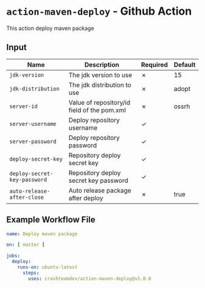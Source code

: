 # `action-maven-deploy` - **Github Action**

This action deploy maven package

## Input

| Name                         | Description                                 | Required | Default |
|------------------------------|---------------------------------------------|----------|---------|
| `jdk-version`                | The jdk version to use                      | ✗        | 15      |
| `jdk-distribution`           | The jdk distribution to use                 | ✗        | adopt   |
| `server-id`                  | Value of repository/id field of the pom.xml | ✗        | ossrh   |
| `server-username`            | Deploy repository username                  | ✓        |         |
| `server-password`            | Deploy repository password                  | ✓        |         |
| `deploy-secret-key`          | Repository deploy secret key                | ✓        |         |
| `deploy-secret-key-password` | Repository deploy secret key password       | ✓        |         |
| `auto-release-after-close`   | Auto release package after deploy           | ✗        | true    |

## Example Workflow File

```yaml
name: Deploy maven package

on: [ master ]

jobs:
  deploy:
    runs-on: ubuntu-latest
      steps:
        uses: crashteamdev/action-maven-deploy@v1.0.0
```
